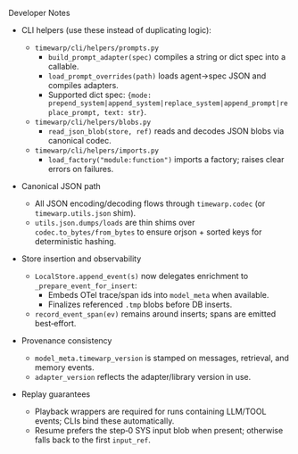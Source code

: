Developer Notes

- CLI helpers (use these instead of duplicating logic):
  - `timewarp/cli/helpers/prompts.py`
    - `build_prompt_adapter(spec)` compiles a string or dict spec into a callable.
    - `load_prompt_overrides(path)` loads agent->spec JSON and compiles adapters.
    - Supported dict spec: `{mode: prepend_system|append_system|replace_system|append_prompt|replace_prompt, text: str}`.
  - `timewarp/cli/helpers/blobs.py`
    - `read_json_blob(store, ref)` reads and decodes JSON blobs via canonical codec.
  - `timewarp/cli/helpers/imports.py`
    - `load_factory("module:function")` imports a factory; raises clear errors on failures.

- Canonical JSON path
  - All JSON encoding/decoding flows through `timewarp.codec` (or `timewarp.utils.json` shim).
  - `utils.json.dumps/loads` are thin shims over `codec.to_bytes/from_bytes` to ensure orjson + sorted keys for deterministic hashing.

- Store insertion and observability
  - `LocalStore.append_event(s)` now delegates enrichment to `_prepare_event_for_insert`:
    - Embeds OTel trace/span ids into `model_meta` when available.
    - Finalizes referenced `.tmp` blobs before DB inserts.
  - `record_event_span(ev)` remains around inserts; spans are emitted best‑effort.

- Provenance consistency
  - `model_meta.timewarp_version` is stamped on messages, retrieval, and memory events.
  - `adapter_version` reflects the adapter/library version in use.

- Replay guarantees
  - Playback wrappers are required for runs containing LLM/TOOL events; CLIs bind these automatically.
  - Resume prefers the step‑0 SYS input blob when present; otherwise falls back to the first `input_ref`.

